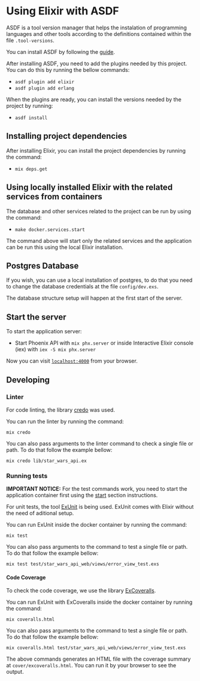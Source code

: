 # Using Elixir with ASDF

ASDF is a tool version manager that helps the instalation of programming languages and other tools according to the definitions contained within the file `.tool-versions`.

You can install ASDF by following the [guide](https://asdf-vm.com/guide/getting-started.html).

After installing ASDF, you need to add the plugins needed by this project. You can do this by running the bellow commands:

  * `asdf plugin add elixir`
  * `asdf plugin add erlang`

When the plugins are ready, you can install the versions needed by the project by running:

  * `asdf install`

## Installing project dependencies

After installing Elixir, you can install the project dependencies by running the command:

  * `mix deps.get`

## Using locally installed Elixir with the related services from containers

The database and other services related to the project can be run by using the command:

  * `make docker.services.start`

The command above will start only the related services and the application can be run this using the local Elixir installation.

## Postgres Database

If you wish, you can use a local installation of postgres, to do that you need to change the database credentials at the file `config/dev.exs`.

The database structure setup will happen at the first start of the server.

## Start the server

To start the application server:

  * Start Phoenix API with `mix phx.server` or inside Interactive Elixir console (iex) with `iex -S mix phx.server`

Now you can visit [`localhost:4000`](http://localhost:4000) from your browser.

## Developing

### Linter

For code linting, the library [credo](https://github.com/rrrene/credo) was used.

You can run the linter by running the command:

```
mix credo 
```

You can also pass arguments to the linter command to check a single file or path. To do that follow the example bellow:

```
mix credo lib/star_wars_api.ex
```

### Running tests

**IMPORTANT NOTICE:** For the test commands work, you need to start the application container first using the [start](#start) section instructions.

For unit tests, the tool [ExUnit](https://hexdocs.pm/ex_unit/1.12/ExUnit.html) is being used. ExUnit comes with Elixir without the need of aditional setup.

You can run ExUnit inside the docker container by running the command:

```
mix test
```

You can also pass arguments to the command to test a single file or path. To do that follow the example bellow:

```
mix test test/star_wars_api_web/views/error_view_test.exs
```

#### Code Coverage

To check the code coverage, we use the library [ExCoveralls](https://github.com/parroty/excoveralls).

You can run ExUnit with ExCoveralls inside the docker container by running the command:

```
mix coveralls.html
```

You can also pass arguments to the command to test a single file or path. To do that follow the example bellow:

```
mix coveralls.html test/star_wars_api_web/views/error_view_test.exs
```

The above commands generates an HTML file with the coverage summary at `cover/excoveralls.html`. You can run it by your browser to see the output.
